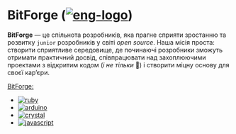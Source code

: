 # BitForge ([![eng-logo]](README.md))

[eng-logo]: https://img.shields.io/badge/-eng-blue?style=flat-square&logo=googletranslate&logoColor=white&labelColor=grey&cacheSeconds=3600

**BitForge** — це спільнота розробників, яка прагне сприяти зростанню та розвитку `junior` розробників у світі _open source_.
Наша місія проста: створити сприятливе середовище, де починаючі розробники зможуть отримати практичний досвід, співпрацювати над захоплюючими проектами з відкритим кодом (_і не тільки_ :monocle_face:) і створити міцну основу для своєї кар’єри.

[BitForge:](https://github.com/bf-org)

- [![ruby]](https://github.com/bf-rb)
- [![arduino]](https://github.com/bf-arduino)
- [![crystal]](https://github.com/bf-cr)
- [![javascript]](https://github.com/bf-js)

[ruby]: https://img.shields.io/badge/Ruby-%23CC342D.svg?style=for-the-badge&logo=ruby&logoColor=white&cacheSeconds=3600

[arduino]: https://img.shields.io/badge/-Arduino-00979D?style=for-the-badge&logo=Arduino&logoColor=white&cacheSeconds=3600

[crystal]: https://img.shields.io/badge/Crystal-%23000000.svg?style=for-the-badge&logo=crystal&logoColor=white&cacheSeconds=3600

[javascript]: https://img.shields.io/badge/JavaScript-%23323330.svg?style=for-the-badge&logo=javascript&logoColor=%23F7DF1E&cacheSeconds=3600
